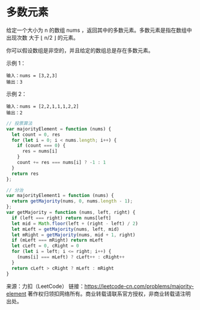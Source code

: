 # 多数元素

给定一个大小为 n 的数组 nums ，返回其中的多数元素。多数元素是指在数组中出现次数 大于 ⌊ n/2 ⌋ 的元素。

你可以假设数组是非空的，并且给定的数组总是存在多数元素。

示例 1：

```
输入：nums = [3,2,3]
输出：3
```

示例 2：

```
输入：nums = [2,2,1,1,1,2,2]
输出：2
```

```js
// 投票算法
var majorityElement = function (nums) {
  let count = 0, res
  for (let i = 0; i < nums.length; i++) {
    if (count === 0) {
      res = nums[i]
    }
    count += res === nums[i] ? -1 : 1
  }
  return res
};

// 分治
var majorityElement1 = function (nums) {
  return getMajority(nums, 0, nums.length - 1);
};
var getMajority = function (nums, left, right) {
  if (left === right) return nums[left]
  let mid = Math.floor(left + (right - left) / 2)
  let mLeft = getMajority(nums, left, mid)
  let mRight = getMajority(nums, mid + 1, right)
  if (mLeft === mRight) return mLeft
  let cLeft = 0, cRight = 0
  for (let i = left; i <= right; i++) {
    (nums[i] === mLeft) ? cLeft++ : cRight++
  }
  return cLeft > cRight ? mLeft : mRight
}
```

来源：力扣（LeetCode）
链接：<https://leetcode-cn.com/problems/majority-element>
著作权归领扣网络所有。商业转载请联系官方授权，非商业转载请注明出处。
